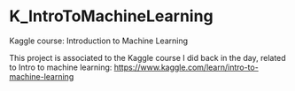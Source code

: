 # K_IntroToMachineLearning
Kaggle course: Introduction to Machine Learning

This project is associated to the Kaggle course I did back in the day, related to Intro to machine learning:  https://www.kaggle.com/learn/intro-to-machine-learning

